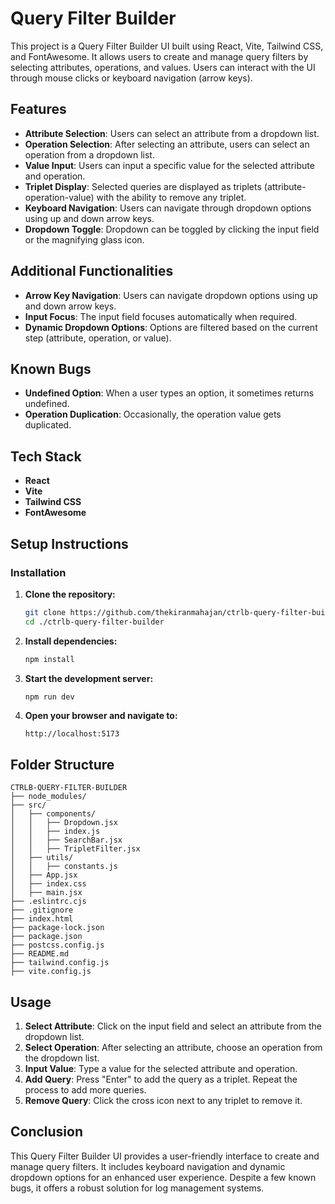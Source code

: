 # Query Filter Builder

This project is a Query Filter Builder UI built using React, Vite, Tailwind CSS, and FontAwesome. It allows users to create and manage query filters by selecting attributes, operations, and values. Users can interact with the UI through mouse clicks or keyboard navigation (arrow keys).

## Features

- **Attribute Selection**: Users can select an attribute from a dropdown list.
- **Operation Selection**: After selecting an attribute, users can select an operation from a dropdown list.
- **Value Input**: Users can input a specific value for the selected attribute and operation.
- **Triplet Display**: Selected queries are displayed as triplets (attribute-operation-value) with the ability to remove any triplet.
- **Keyboard Navigation**: Users can navigate through dropdown options using up and down arrow keys.
- **Dropdown Toggle**: Dropdown can be toggled by clicking the input field or the magnifying glass icon.

## Additional Functionalities

- **Arrow Key Navigation**: Users can navigate dropdown options using up and down arrow keys.
- **Input Focus**: The input field focuses automatically when required.
- **Dynamic Dropdown Options**: Options are filtered based on the current step (attribute, operation, or value).

## Known Bugs

- **Undefined Option**: When a user types an option, it sometimes returns undefined.
- **Operation Duplication**: Occasionally, the operation value gets duplicated.

## Tech Stack

- **React**
- **Vite**
- **Tailwind CSS**
- **FontAwesome**

## Setup Instructions

### Installation

1. **Clone the repository:**

   ```bash
   git clone https://github.com/thekiranmahajan/ctrlb-query-filter-builder
   cd ./ctrlb-query-filter-builder
   ```

2. **Install dependencies:**

   ```bash
   npm install
   ```

3. **Start the development server:**

   ```bash
   npm run dev
   ```

4. **Open your browser and navigate to:**
   ```plaintext
   http://localhost:5173
   ```

## Folder Structure

```
CTRLB-QUERY-FILTER-BUILDER
├── node_modules/
├── src/
│   ├── components/
│   │   ├── Dropdown.jsx
│   │   ├── index.js
│   │   ├── SearchBar.jsx
│   │   ├── TripletFilter.jsx
│   ├── utils/
│   │   ├── constants.js
│   ├── App.jsx
│   ├── index.css
│   ├── main.jsx
├── .eslintrc.cjs
├── .gitignore
├── index.html
├── package-lock.json
├── package.json
├── postcss.config.js
├── README.md
├── tailwind.config.js
├── vite.config.js
```

## Usage

1. **Select Attribute**: Click on the input field and select an attribute from the dropdown list.
2. **Select Operation**: After selecting an attribute, choose an operation from the dropdown list.
3. **Input Value**: Type a value for the selected attribute and operation.
4. **Add Query**: Press "Enter" to add the query as a triplet. Repeat the process to add more queries.
5. **Remove Query**: Click the cross icon next to any triplet to remove it.

## Conclusion

This Query Filter Builder UI provides a user-friendly interface to create and manage query filters. It includes keyboard navigation and dynamic dropdown options for an enhanced user experience. Despite a few known bugs, it offers a robust solution for log management systems.
